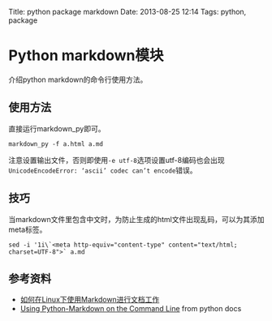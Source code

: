 Title: python package markdown
Date: 2013-08-25 12:14
Tags: python, package

# Python markdown模块

介绍python markdown的命令行使用方法。

## 使用方法

直接运行markdown_py即可。

    markdown_py -f a.html a.md

注意设置输出文件，否则即使用`-e utf-8`选项设置utf-8编码也会出现`UnicodeEncodeError: ‘ascii’ codec can’t encode`错误。

## 技巧

当markdown文件里包含中文时，为防止生成的html文件出现乱码，可以为其添加meta标签。

    sed -i '1i\`<meta http-equiv="content-type" content="text/html; charset=UTF-8">` a.md

## 参考资料

*  [如何在Linux下使用Markdown进行文档工作](http://www.ituring.com.cn/article/10044)
*  [Using Python-Markdown on the Command Line](http://packages.python.org/Markdown/cli.html) from python docs

